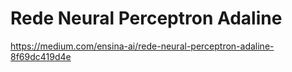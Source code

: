 # Rede Neural Perceptron Adaline
https://medium.com/ensina-ai/rede-neural-perceptron-adaline-8f69dc419d4e